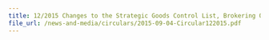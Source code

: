 ```yaml
---
title: 12/2015 Changes to the Strategic Goods Control List, Brokering Order, and Transhipment & Transit Controls
file_url: /news-and-media/circulars/2015-09-04-Circular122015.pdf
---
```

